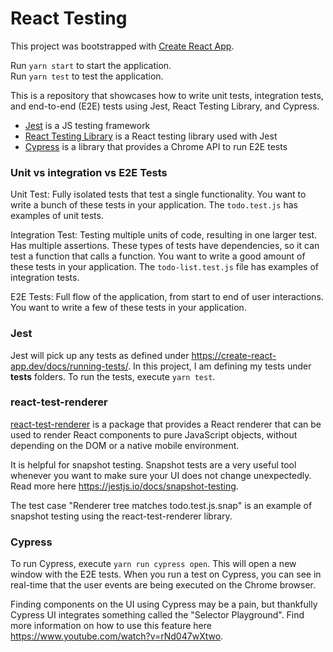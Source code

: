 # React Testing

This project was bootstrapped with [Create React App](https://github.com/facebook/create-react-app).

Run `yarn start` to start the application.  
Run `yarn test` to test the application.  

This is a repository that showcases how to write unit tests, integration tests, and end-to-end (E2E) tests using Jest, React Testing Library, and Cypress.
- [Jest](https://jestjs.io/) is a JS testing framework
- [React Testing Library](https://testing-library.com/docs/react-testing-library/intro/) is a React testing library used with Jest
- [Cypress](https://www.cypress.io/) is a library that provides a Chrome API to run E2E tests

### Unit vs integration vs E2E Tests
Unit Test: Fully isolated tests that test a single functionality. You want to write a bunch of these tests in your application. The `todo.test.js` has examples of unit tests. 

Integration Test: Testing multiple units of code, resulting in one larger test. Has multiple assertions. These types of tests have dependencies, so it can test a function that calls a function. You want to write a good amount of these tests in your application. The `todo-list.test.js` file has examples of integration tests.

E2E Tests: Full flow of the application, from start to end of user interactions. You want to write a few of these tests in your application.

### Jest
Jest will pick up any tests as defined under https://create-react-app.dev/docs/running-tests/. In this project, I am defining my tests under __tests__ folders. To run the tests, execute ```yarn test```.

### react-test-renderer
[react-test-renderer](https://reactjs.org/docs/test-renderer.html) is a package that provides a React renderer that can be used to render React components to pure JavaScript objects, without depending on the DOM or a native mobile environment.

It is helpful for snapshot testing. Snapshot tests are a very useful tool whenever you want to make sure your UI does not change unexpectedly. Read more here https://jestjs.io/docs/snapshot-testing.

The test case "Renderer tree matches todo.test.js.snap" is an example of snapshot testing using the react-test-renderer library.

### Cypress
To run Cypress, execute `yarn run cypress open`. This will open a new window with the E2E tests. When you run a test on Cypress, you can see in real-time that the user events are being executed on the Chrome browser.

Finding components on the UI using Cypress may be a pain, but thankfully Cypress UI integrates something called the "Selector Playground". Find more information on how to use this feature here https://www.youtube.com/watch?v=rNd047wXtwo.
